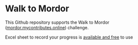 # Walk to Mordor

This Github repository supports the
Walk to Mordor ([mordor.mycontributes.online](https://walk-to-mordor.mycontributes.online/)) challenge.

Excel sheet to record your progress is [available and free](https://docs.google.com/spreadsheets/d/1oGzBmn3m_w-tq_c_vNhARID2xahvLd302_oWQIMN0hs/edit?usp=sharing) to use
